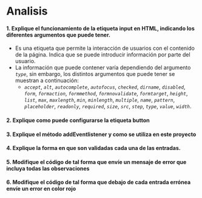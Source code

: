 # **Analisis**

#### 1. **Explique el funcionamiento de la etiqueta input en HTML, indicando los diferentes argumentos que puede tener.**
 - Es una etiqueta que permite la interacción de usuarios con el contenido de la página. Indica que se puede introducir información por parte del usuario.
 - La información que puede contener varía dependiendo del argumento *`type`*, sin embargo, los distintos argumentos que puede tener se muestran a continuación:
    - *`accept`*, *`alt`*, *`autocomplete`*, *`autofocus`*, *`checked`*, *`dirname`*, *`disabled`*, *`form`*, *`formaction`*, *`formmethod`*, *`formnovalidate`*, *`formtarget`*, *`height`*, *`list`*, *`max`*, *`maxlength`*, *`min`*, *`minlength`*, *`multiple`*, *`name`*, *`pattern`*, *`placeholder`*, *`readonly`*, *`required`*, *`size`*, *`src`*, *`step`*, *`type`*, *`value`*, *`width`*.

#### 2. **Explique como puede configurarse la etiqueta button**


#### 3. **Explique el método addEventlistener y como se utiliza en este proyecto**


#### 4. **Explique la forma en que son validadas cada una de las entradas.**


#### 5. **Modifique el código de tal forma que envíe un mensaje de error que incluya todas las observaciones**


#### 6. **Modifique el código de tal forma que debajo de cada entrada errónea envíe un error en color rojo**
